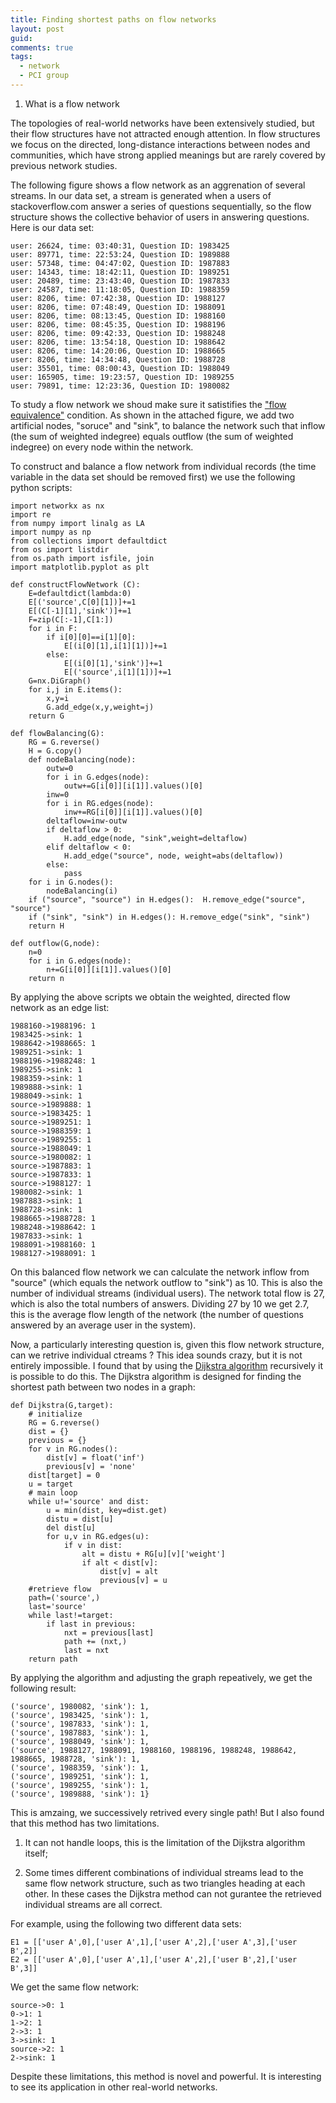 ```yaml
---
title: Finding shortest paths on flow networks
layout: post
guid:
comments: true
tags:
  - network
  - PCI group
---
```


1. What is a flow network

The topologies of real-world networks have been extensively studied, but their flow structures have not attracted enough attention. In flow structures we focus on the directed, long-distance interactions between nodes and communities, which have strong applied meanings but are rarely covered by previous network studies. 

The following figure shows a flow network as an aggrenation of several streams. In our data set, a stream is generated when a users of stackoverflow.com answer a series of questions sequentially, so the flow structure shows the collective behavior of users in answering questions. Here is our data set:

    user: 26624, time: 03:40:31, Question ID: 1983425
    user: 89771, time: 22:53:24, Question ID: 1989888
    user: 57348, time: 04:47:02, Question ID: 1987883
    user: 14343, time: 18:42:11, Question ID: 1989251
    user: 20489, time: 23:43:40, Question ID: 1987833
    user: 24587, time: 11:18:05, Question ID: 1988359
    user: 8206, time: 07:42:38, Question ID: 1988127
    user: 8206, time: 07:48:49, Question ID: 1988091
    user: 8206, time: 08:13:45, Question ID: 1988160
    user: 8206, time: 08:45:35, Question ID: 1988196
    user: 8206, time: 09:42:33, Question ID: 1988248
    user: 8206, time: 13:54:18, Question ID: 1988642
    user: 8206, time: 14:20:06, Question ID: 1988665
    user: 8206, time: 14:34:48, Question ID: 1988728
    user: 35501, time: 08:00:43, Question ID: 1988049
    user: 165905, time: 19:23:57, Question ID: 1989255
    user: 79891, time: 12:23:36, Question ID: 1980082

To study a flow network we shoud make sure it satistifies the ["flow equivalence"](http://en.wikipedia.org/wiki/Flow_network) condition. As shown in the attached figure, we add two artificial nodes, "soruce" and "sink", to balance the network such that inflow (the sum of weighted indegree) equals outflow (the sum of weighted indegree) on every node within the network. 

To construct and balance a flow network from individual records (the time variable in the data set should be removed first) we use the following python scripts:

    import networkx as nx
    import re
    from numpy import linalg as LA
    import numpy as np
    from collections import defaultdict
    from os import listdir
    from os.path import isfile, join
    import matplotlib.pyplot as plt
	
    def constructFlowNetwork (C):
        E=defaultdict(lambda:0)
        E[('source',C[0][1])]+=1
        E[(C[-1][1],'sink')]+=1
        F=zip(C[:-1],C[1:])
        for i in F:
            if i[0][0]==i[1][0]:
                E[(i[0][1],i[1][1])]+=1
            else:
                E[(i[0][1],'sink')]+=1
                E[('source',i[1][1])]+=1
        G=nx.DiGraph()
        for i,j in E.items():
            x,y=i
            G.add_edge(x,y,weight=j)
        return G
    
    def flowBalancing(G):
        RG = G.reverse()
        H = G.copy()
        def nodeBalancing(node):
            outw=0
            for i in G.edges(node):
                outw+=G[i[0]][i[1]].values()[0]
            inw=0
            for i in RG.edges(node):
                inw+=RG[i[0]][i[1]].values()[0]
            deltaflow=inw-outw
            if deltaflow > 0:
                H.add_edge(node, "sink",weight=deltaflow)
            elif deltaflow < 0:
                H.add_edge("source", node, weight=abs(deltaflow))
            else:
                pass
        for i in G.nodes():
            nodeBalancing(i)
        if ("source", "source") in H.edges():  H.remove_edge("source", "source")    
        if ("sink", "sink") in H.edges(): H.remove_edge("sink", "sink")
        return H
    
    def outflow(G,node):
        n=0
        for i in G.edges(node):
            n+=G[i[0]][i[1]].values()[0]
        return n
    

By applying the above scripts we obtain the weighted, directed flow network as an edge list:

    1988160->1988196: 1
    1983425->sink: 1
    1988642->1988665: 1
    1989251->sink: 1
    1988196->1988248: 1
    1989255->sink: 1
    1988359->sink: 1
    1989888->sink: 1
    1988049->sink: 1
    source->1989888: 1
    source->1983425: 1
    source->1989251: 1
    source->1988359: 1
    source->1989255: 1
    source->1988049: 1
    source->1980082: 1
    source->1987883: 1
    source->1987833: 1
    source->1988127: 1
    1980082->sink: 1
    1987883->sink: 1
    1988728->sink: 1
    1988665->1988728: 1
    1988248->1988642: 1
    1987833->sink: 1
    1988091->1988160: 1
    1988127->1988091: 1

On this balanced flow network we can calculate the network inflow from "source" (which equals the network outflow to "sink") as 10. This is also the number of individual streams (individual users). The network total flow is 27, which is also the total numbers of answers. Dividing 27 by 10 we get 2.7, this is the average flow length of the network (the number of questions answered by an average user in the system).

Now, a particularly interesting question is, given this flow network structure, can we retrive individual ctreams ? This idea sounds crazy, but it is not entirely impossible. I found that by using the [Dijkstra algorithm](http://en.wikipedia.org/wiki/Dijkstra's_algorithm) recursively it is possible to do this. The Dijkstra algorithm is designed for finding the shortest path between two nodes in a graph:

    def Dijkstra(G,target):
        # initialize
        RG = G.reverse()
        dist = {}
        previous = {}
        for v in RG.nodes():
            dist[v] = float('inf')
            previous[v] = 'none'
        dist[target] = 0
        u = target
        # main loop
        while u!='source' and dist:
            u = min(dist, key=dist.get)
            distu = dist[u]
            del dist[u]
            for u,v in RG.edges(u):
                if v in dist:
                    alt = distu + RG[u][v]['weight']
                    if alt < dist[v]:
                        dist[v] = alt
                        previous[v] = u
        #retrieve flow
        path=('source',)
        last='source'
        while last!=target:
            if last in previous:
                nxt = previous[last]
                path += (nxt,)
                last = nxt
        return path

By applying the algorithm and adjusting the graph repeatively, we get the following result:

    ('source', 1980082, 'sink'): 1,
    ('source', 1983425, 'sink'): 1,
    ('source', 1987833, 'sink'): 1,
    ('source', 1987883, 'sink'): 1,
    ('source', 1988049, 'sink'): 1,
    ('source', 1988127, 1988091, 1988160, 1988196, 1988248, 1988642, 1988665, 1988728, 'sink'): 1,
    ('source', 1988359, 'sink'): 1,
    ('source', 1989251, 'sink'): 1,
    ('source', 1989255, 'sink'): 1,
    ('source', 1989888, 'sink'): 1}
	

This is amzaing, we successively retrived every single path! But I also found that this method has two limitations. 

1. It can not handle loops, this is the limitation of the Dijkstra algorithm itself; 

2. Some times different combinations of individual streams lead to the same flow network structure, such as two triangles heading at each other. In these cases the Dijkstra method can not gurantee the retrieved individual streams are all correct. 

For example, using the following two different data sets:

	E1 = [['user A',0],['user A',1],['user A',2],['user A',3],['user B',2]]
	E2 = [['user A',0],['user A',1],['user A',2],['user B',2],['user B',3]]

We get the same flow network:

    source->0: 1
    0->1: 1
    1->2: 1
    2->3: 1
    3->sink: 1
    source->2: 1
    2->sink: 1

Despite these limitations, this method is novel and powerful. It is interesting to see its application in other real-world networks.

<body>
<style>

.link {
  fill: none;
  stroke: #666;
  stroke-width: 1.5px;
}

#fromSource{
	fill:green;
}

.link.fromSource{
	stroke:green;
}

#toSink{
	fill:red;
}

.link.toSink{
	stroke:red;
}

circle {
  fill: #ccc;
  stroke: #333;
  stroke-width: 1.5px;
}

text {
  font: 10px sans-serif;
  pointer-events: none;
  text-shadow: 0 1px 0 #fff, 1px 0 0 #fff, 0 -1px 0 #fff, -1px 0 0 #fff;
}

</style>
<body>
<script src="http://d3js.org/d3.v3.min.js"></script>
<script>

var links = 

[{'source': 1988160, 'type': 'normal', 'target': 1988196}, {'source': 1983425, 'type': 'toSink', 'target': 'sink'}, {'source': 1988642, 'type': 'normal', 'target': 1988665}, {'source': 1989251, 'type': 'toSink', 'target': 'sink'}, {'source': 1988196, 'type': 'normal', 'target': 1988248}, {'source': 1989255, 'type': 'toSink', 'target': 'sink'}, {'source': 1988359, 'type': 'toSink', 'target': 'sink'}, {'source': 1989888, 'type': 'toSink', 'target': 'sink'}, {'source': 1988049, 'type': 'toSink', 'target': 'sink'}, {'source': 'source', 'type': 'fromSource', 'target': 1989888}, {'source': 'source', 'type': 'fromSource', 'target': 1983425}, {'source': 'source', 'type': 'fromSource', 'target': 1989251}, {'source': 'source', 'type': 'fromSource', 'target': 1988359}, {'source': 'source', 'type': 'fromSource', 'target': 1989255}, {'source': 'source', 'type': 'fromSource', 'target': 1988049}, {'source': 'source', 'type': 'fromSource', 'target': 1980082}, {'source': 'source', 'type': 'fromSource', 'target': 1987883}, {'source': 'source', 'type': 'fromSource', 'target': 1987833}, {'source': 'source', 'type': 'fromSource', 'target': 1988127}, {'source': 1980082, 'type': 'toSink', 'target': 'sink'}, {'source': 1987883, 'type': 'toSink', 'target': 'sink'}, {'source': 1988728, 'type': 'toSink', 'target': 'sink'}, {'source': 1988665, 'type': 'normal', 'target': 1988728}, {'source': 1988248, 'type': 'normal', 'target': 1988642}, {'source': 1987833, 'type': 'toSink', 'target': 'sink'}, {'source': 1988091, 'type': 'normal', 'target': 1988160}, {'source': 1988127, 'type': 'normal', 'target': 1988091}]

;

var nodes = {};

// Compute the distinct nodes from the links.
links.forEach(function(link) {
  link.source = nodes[link.source] || (nodes[link.source] = {name: link.source});
  link.target = nodes[link.target] || (nodes[link.target] = {name: link.target});
});

var width = 960,
    height = 500;

var force = d3.layout.force()
    .nodes(d3.values(nodes))
    .links(links)
    .size([width, height])
    .linkDistance(60)
    .charge(-300)
    .on("tick", tick)
    .start();

var svg = d3.select("body").append("svg")
    .attr("width", width)
    .attr("height", height);

// Per-type markers, as they don't inherit styles.
svg.append("defs").selectAll("marker")
    .data(["normal","fromSource","toSink"])
  .enter().append("marker")
    .attr("id", function(d) { return d; })
    .attr("viewBox", "0 -5 10 10")
    .attr("refX", 15)
    .attr("refY", -1.5)
    .attr("markerWidth", 6)
    .attr("markerHeight", 6)
    .attr("orient", "auto")
  .append("path")
    .attr("d", "M0,-5L10,0L0,5");

var path = svg.append("g").selectAll("path")
    .data(force.links())
  .enter().append("path")
    .attr("class", function(d) { return "link "+ d.type; })
	.attr("marker-end", function(d) { return "url(#" + d.type + ")"; });
	

var circle = svg.append("g").selectAll("circle")
    .data(force.nodes())
  .enter().append("circle")
    .attr("r", 6)
    .call(force.drag);

var text = svg.append("g").selectAll("text")
    .data(force.nodes())
  .enter().append("text")
    .attr("x", 8)
    .attr("y", ".31em")
    .text(function(d) { return d.name; });

// Use elliptical arc path segments to doubly-encode directionality.
function tick() {
  path.attr("d", linkArc);
  circle.attr("transform", transform);
  text.attr("transform", transform);
}

function linkArc(d) {
  var dx = d.target.x - d.source.x,
      dy = d.target.y - d.source.y,
      dr = Math.sqrt(dx * dx + dy * dy);
  return "M" + d.source.x + "," + d.source.y + "A" + dr + "," + dr + " 0 0,1 " + d.target.x + "," + d.target.y;
}

function transform(d) {
  return "translate(" + d.x + "," + d.y + ")";
}

</script>
	
</body>




